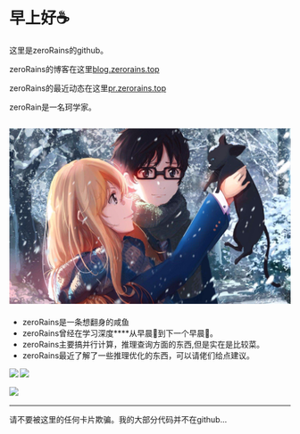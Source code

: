 # 早上好☕  

这里是zeroRains的github。 

zeroRains的博客在这里[blog.zerorains.top](https://blog.zerorains.top/)

zeroRains的最近动态在这里[pr.zerorains.top](https://pr.zerorains.top/)

zeroRain是一名珂学家。

![](./GONGSE.jpg)
---
* zeroRains是一条想翻身的咸鱼
* zeroRains曾经在学习深度\*\*\*\*从早晨🌇到下一个早晨🌆。  
* zeroRains主要搞并行计算，推理查询方面的东西,但是实在是比较菜。
* zeroRains最近了解了一些推理优化的东西，可以请佬们给点建议。

<b>
<image src='https://github-readme-stats.vercel.app/api?username=zeroRains&show_icons=true&theme=onedark' height= 141></image>
</b>
<b>
<image src='https://github-readme-stats.vercel.app/api/top-langs/?username=zeroRains&layout=compact&theme=gruvbox' height= 141></image>
</b>

<image src='https://github-profile-trophy.vercel.app/?username=zeroRains&theme=monokai'></image>

---

请不要被这里的任何卡片欺骗。我的大部分代码并不在github...
